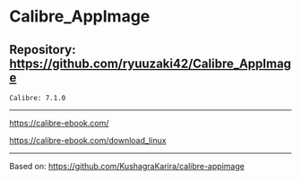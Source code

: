 
# Calibre_AppImage

## Repository: https://github.com/ryuuzaki42/Calibre_AppImage
    Calibre: 7.1.0

---
https://calibre-ebook.com/

https://calibre-ebook.com/download_linux

---
Based on: https://github.com/KushagraKarira/calibre-appimage
